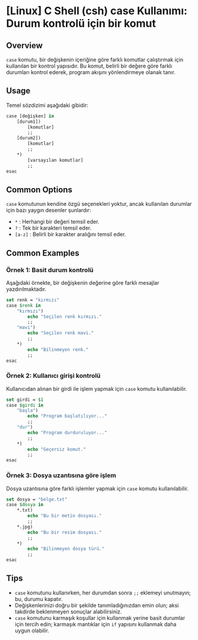 # [Linux] C Shell (csh) case Kullanımı: Durum kontrolü için bir komut

## Overview
`case` komutu, bir değişkenin içeriğine göre farklı komutlar çalıştırmak için kullanılan bir kontrol yapısıdır. Bu komut, belirli bir değere göre farklı durumları kontrol ederek, program akışını yönlendirmeye olanak tanır.

## Usage
Temel sözdizimi aşağıdaki gibidir:

```csh
case [değişken] in
    [durum1])
        [komutlar]
        ;;
    [durum2])
        [komutlar]
        ;;
    *)
        [varsayılan komutlar]
        ;;
esac
```

## Common Options
`case` komutunun kendine özgü seçenekleri yoktur, ancak kullanılan durumlar için bazı yaygın desenler şunlardır:
- `*` : Herhangi bir değeri temsil eder.
- `?` : Tek bir karakteri temsil eder.
- `[a-z]` : Belirli bir karakter aralığını temsil eder.

## Common Examples

### Örnek 1: Basit durum kontrolü
Aşağıdaki örnekte, bir değişkenin değerine göre farklı mesajlar yazdırılmaktadır.

```csh
set renk = "kırmızı"
case $renk in
    "kırmızı")
        echo "Seçilen renk kırmızı."
        ;;
    "mavi")
        echo "Seçilen renk mavi."
        ;;
    *)
        echo "Bilinmeyen renk."
        ;;
esac
```

### Örnek 2: Kullanıcı girişi kontrolü
Kullanıcıdan alınan bir girdi ile işlem yapmak için `case` komutu kullanılabilir.

```csh
set girdi = $1
case $girdi in
    "başla")
        echo "Program başlatılıyor..."
        ;;
    "dur")
        echo "Program durduruluyor..."
        ;;
    *)
        echo "Geçersiz komut."
        ;;
esac
```

### Örnek 3: Dosya uzantısına göre işlem
Dosya uzantısına göre farklı işlemler yapmak için `case` komutu kullanılabilir.

```csh
set dosya = "belge.txt"
case $dosya in
    *.txt)
        echo "Bu bir metin dosyası."
        ;;
    *.jpg)
        echo "Bu bir resim dosyası."
        ;;
    *)
        echo "Bilinmeyen dosya türü."
        ;;
esac
```

## Tips
- `case` komutunu kullanırken, her durumdan sonra `;;` eklemeyi unutmayın; bu, durumu kapatır.
- Değişkenlerinizi doğru bir şekilde tanımladığınızdan emin olun; aksi takdirde beklenmeyen sonuçlar alabilirsiniz.
- `case` komutunu karmaşık koşullar için kullanmak yerine basit durumlar için tercih edin; karmaşık mantıklar için `if` yapısını kullanmak daha uygun olabilir.